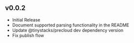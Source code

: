 v0.0.2
---
* Initial Release
* Document supported parsing functionality in the README
* Update @tinystacks/precloud dev dependency version
* Fix publish flow
 


